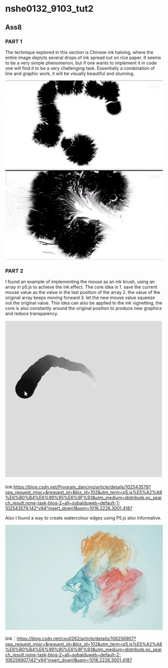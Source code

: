 # nshe0132_9103_tut2

## Ass8

### PART 1

The technique explored in this section is Chinese ink haloing, where the entire image depicts several drops of ink spread out on rice paper. It seems to be a very simple phenomenon, but if one wants to implement it in code one will find it to be a very challenging task. Essentially a combination of line and graphic work, it will be visually beautiful and stunning.

![start status](asset/img1.png)
![end status](asset/img2.png)

### PART 2

I found an example of implementing the mouse as an ink brush, using an array in p5.js to achieve the ink effect. The core idea is 1. save the current mouse value as the value in the last position of the array 2. the value of the original array keeps moving forward 3. let the new mouse value squeeze out the original value. This idea can also be applied to the ink vignetting, the core is also constantly around the original position to produce new graphics and reduce transparency.

![example](asset/img3.png)

link:https://blog.csdn.net/Program_dancing/article/details/102543579?ops_request_misc=&request_id=&biz_id=102&utm_term=p5.js%E5%A2%A8%E6%B0%B4%E6%99%95%E6%9F%93&utm_medium=distribute.pc_search_result.none-task-blog-2~all~sobaiduweb~default-1-102543579.142^v94^insert_down1&spm=1018.2226.3001.4187

Also I found a way to create watercolour edges using P5.js also informative.

![example](asset/img4.png)

link：https://blog.csdn.net/cxu0262/article/details/106256907?ops_request_misc=&request_id=&biz_id=102&utm_term=p5.js%E5%A2%A8%E6%B0%B4%E6%99%95%E6%9F%93&utm_medium=distribute.pc_search_result.none-task-blog-2~all~sobaiduweb~default-2-106256907.142^v94^insert_down1&spm=1018.2226.3001.4187
